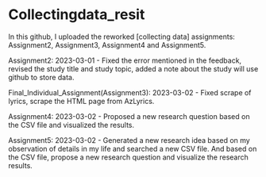 # Collectingdata_resit

In this github, I uploaded the reworked [collecting data] assignments: Assignment2, Assignment3, Assignment4 and Assignment5.

Assignment2: 2023-03-01 - Fixed the error mentioned in the feedback, revised the study title and study topic, added a note about the study will use github to store data.

Final_Individual_Assignment(Assignment3): 2023-03-02 - Fixed scrape of lyrics, scrape the HTML page from AzLyrics.

Assignment4: 2023-03-02 - Proposed a new research question based on the CSV file and visualized the results.

Assignment5: 2023-03-02 - Generated a new research idea based on my observation of details in my life and searched a new CSV file. And based on the CSV file, propose a new research question and visualize the research results.
